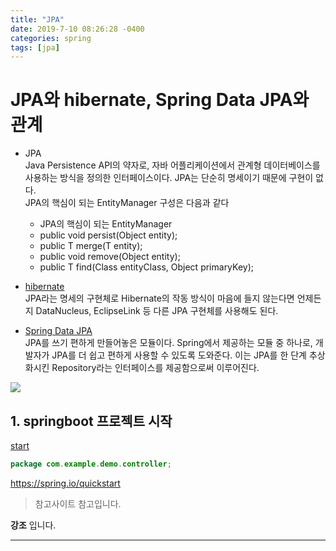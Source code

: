 ```yaml
---
title: "JPA"
date: 2019-7-10 08:26:28 -0400
categories: spring  
tags: [jpa]
---
```


# JPA와 hibernate, Spring Data JPA와 관계
* JPA  
 Java Persistence API의 약자로, 자바 어플리케이션에서 관계형 데이터베이스를 사용하는 방식을 정의한 인터페이스이다. JPA는 단순히 명세이기 때문에 구현이 없다.   
 JPA의 핵심이 되는 EntityManager 구성은 다음과 같다
  * JPA의 핵심이 되는 EntityManager
  * public void persist(Object entity);
  * public <T> T merge(T entity);
  * public void remove(Object entity);
  * public <T> T find(Class<T> entityClass, Object primaryKey);
* [hibernate](http://hibernate.org/orm/documentation/5.4/)    
JPA라는 명세의 구현체로  Hibernate의 작동 방식이 마음에 들지 않는다면 언제든지 DataNucleus, EclipseLink 등 다른 JPA 구현체를 사용해도 된다.  
 

* [Spring Data JPA](https://docs.spring.io/spring-data/jpa/docs/2.4.7/reference/html/#reference)   
JPA를 쓰기 편하게 만들어놓은 모듈이다. Spring에서 제공하는 모듈 중 하나로, 개발자가 JPA를 더 쉽고 편하게 사용할 수 있도록 도와준다. 이는 JPA를 한 단계 추상화시킨 Repository라는 인터페이스를 제공함으로써 이루어진다. 

![](https://suhwan.dev/images/jpa_hibernate_repository/overall_design.png)

## 1. springboot 프로젝트 시작  
<a href="https://spring.io/quickstart">start</a>  


```java
package com.example.demo.controller;


```
https://spring.io/quickstart

> 참고사이트
> 참고입니다.
 
**강조** 입니다.  

---

# 